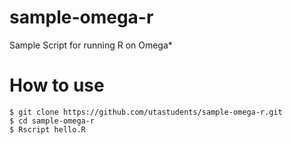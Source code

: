 # sample-omega-r
Sample Script for running R on Omega*

# How to use

```
$ git clone https://github.com/utastudents/sample-omega-r.git
$ cd sample-omega-r
$ Rscript hello.R
```
